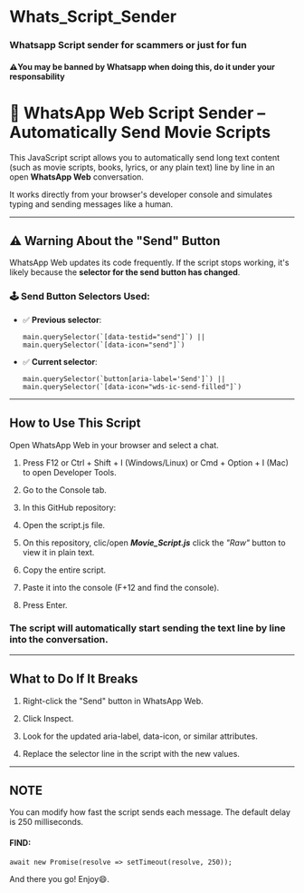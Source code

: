 # Whats_Script_Sender
### Whatsapp Script sender for scammers or just for fun
#### **⚠️You may be banned by Whatsapp when doing this, do it under your responsability**

# 🎥 WhatsApp Web Script Sender – Automatically Send Movie Scripts

This JavaScript script allows you to automatically send long text content (such as movie scripts, books, lyrics, or any plain text) line by line in an open **WhatsApp Web** conversation.

It works directly from your browser's developer console and simulates typing and sending messages like a human.

---

## ⚠️ Warning About the "Send" Button

WhatsApp Web updates its code frequently. If the script stops working, it's likely because the **selector for the send button has changed**.

### 🕹️ Send Button Selectors Used:

- ✅ **Previous selector**:
  ```
  main.querySelector(`[data-testid="send"]`) || main.querySelector(`[data-icon="send"]`)

  ```

- ✅ **Current selector**:
  ```
  main.querySelector(`button[aria-label='Send']`) || main.querySelector(`[data-icon="wds-ic-send-filled"]`)
  ```
--- 

## How to Use This Script
Open WhatsApp Web in your browser and select a chat.

1. Press F12 or Ctrl + Shift + I (Windows/Linux) or Cmd + Option + I (Mac) to open Developer Tools.

2. Go to the Console tab.

3. In this GitHub repository:

4. Open the script.js file.

5. On this repository, clic/open ***Movie_Script.js*** click the *"Raw"* button to view it in plain text.

6. Copy the entire script.

7. Paste it into the console (F+12 and find the console).

8. Press Enter.
   
### The script will automatically start sending the text line by line into the conversation.
--- 
## What to Do If It Breaks
1. Right-click the "Send" button in WhatsApp Web.

2. Click Inspect.

3. Look for the updated aria-label, data-icon, or similar attributes.

4. Replace the selector line in the script with the new values.

---
## NOTE
You can modify how fast the script sends each message. The default delay is 250 milliseconds.
#### FIND:
```
await new Promise(resolve => setTimeout(resolve, 250));
```
And there you go! Enjoy😄.
